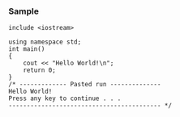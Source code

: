 ### Sample
    
    
    include <iostream>

    using namespace std;
    int main()
    {
        cout << "Hello World!\n";
        return 0;
    }
    /* ------------- Pasted run -------------- 
    Hello World!
    Press any key to continue . . .
    ------------------------------------------ */
